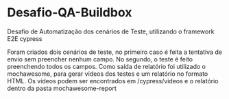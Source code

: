 # Desafio-QA-Buildbox

Desafio de Automatização dos cenários de Teste, utilizando o framework E2E cypress

<p> Foram criados dois cenários de teste, no primeiro caso é feita a tentativa de envio sem preencher nenhum campo. No segundo, o teste é feito preenchendo todos os campos.
Como saída de relatório foi utilizado o mochawesome, para gerar vídeos dos testes e um relatório no formato HTML.
Os vídeos podem ser encontrados em /cypress/videos e o relatório dentro da pasta mochawesome-report

 </p>
